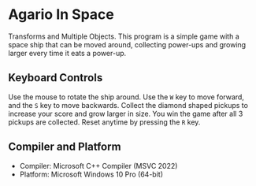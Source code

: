 # Agario In Space

Transforms and Multiple Objects. This program is a simple game with a space ship that can be moved around, collecting power-ups and growing larger every time it eats a power-up.

## Keyboard Controls
Use the mouse to rotate the ship around. Use the `W` key to move forward, and the `S` key to move backwards. Collect the diamond shaped pickups to increase your score and grow larger in size. You win the game after all 3 pickups are collected.
Reset anytime by pressing the `R` key.

## Compiler and Platform
- Compiler: Microsoft C++ Compiler (MSVC 2022)
- Platform: Microsoft Windows 10 Pro (64-bit)
